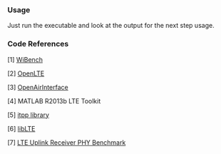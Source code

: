 
### Usage

Just run the executable and look at the output for the next step usage.

### Code References

[1] [WiBench](http://wibench.eecs.umich.edu)

[2] [OpenLTE](http://openlte.sourceforge.net/)

[3] [OpenAirInterface](https://twiki.eurecom.fr/twiki/bin/view/OpenAirInterface/WebHome)

[4] MATLAB R2013b LTE Toolkit

[5] [itpp library](itpp.sourceforge.net)

[6] [libLTE](https://github.com/libLTE/libLTE)

[7] [LTE Uplink Receiver PHY Benchmark](http://sourceforge.net/projects/lte-benchmark/)
